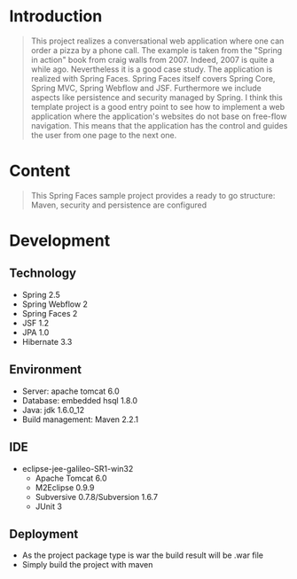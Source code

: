 # Introduction #
> This project realizes a conversational web application where one can order a pizza
> by a phone call. The example is taken from the "Spring in action" book from craig
> walls from 2007. Indeed, 2007 is quite a while ago. Nevertheless it is a good case
> study. The application is realized with Spring Faces. Spring Faces itself covers
> Spring Core, Spring MVC, Spring Webflow and JSF. Furthermore we include aspects like
> persistence and security managed by Spring.
> I think this template project is a good entry point to see how to implement a web
> application where the application's websites do not base on free-flow navigation.
> This means that the application has the control and guides the user from one page
> to the next one.

# Content #

> This Spring Faces sample project provides a ready to go structure: Maven, security and persistence are configured

# Development #

## Technology ##

  * Spring 2.5
  * Spring Webflow 2
  * Spring Faces 2
  * JSF 1.2
  * JPA 1.0
  * Hibernate 3.3

## Environment ##

  * Server: apache tomcat 6.0
  * Database: embedded hsql 1.8.0
  * Java: jdk 1.6.0\_12
  * Build management: Maven 2.2.1

## IDE ##

  * eclipse-jee-galileo-SR1-win32
    * Apache Tomcat 6.0
    * M2Eclipse 0.9.9
    * Subversive 0.7.8/Subversion 1.6.7
    * JUnit 3

## Deployment ##

  * As the project package type is war the build result will be .war file
  * Simply build the project with maven
